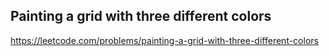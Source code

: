 ## Painting a grid with three different colors
https://leetcode.com/problems/painting-a-grid-with-three-different-colors

